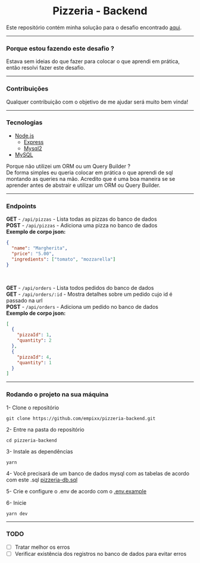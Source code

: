 <h1 align="center">Pizzeria - Backend</h1>

Este repositório contém minha solução para o desafio encontrado [aqui](https://github.com/AmbulnzLLC/fullstack-challenge/tree/master/backend). <br>

---

### Porque estou fazendo este desafio ? <br>

Estava sem ideias do que fazer para colocar o que aprendi em prática, então resolvi fazer este desafio.

---

### Contribuições

Qualquer contribuição com o objetivo de me ajudar será muito bem vinda!

---

### Tecnologias

- [Node.js](https://nodejs.org)
  - [Express](http://expressjs.com)
  - [Mysql2](https://www.npmjs.com/package/mysql2)
- [MySQL](https://www.mysql.com/)

Porque não utilizei um ORM ou um Query Builder ? <br>
De forma simples eu queria colocar em prática o que aprendi de sql montando as queries na mão. Acredito que é uma boa maneira se se aprender antes de abstrair e utilizar um ORM ou Query Builder.

---

### Endpoints

**GET** - `/api/pizzas` - Lista todas as pizzas do banco de dados <br>
**POST** - `/api/pizzas` - Adiciona uma pizza no banco de dados <br>
**Exemplo de corpo json:**

```json
{
  "name": "Margherita",
  "price": "5.00",
  "ingredients": ["tomato", "mozzarella"]
}
```

<br>

**GET** - `/api/orders` - Lista todos pedidos do banco de dados <br>
**GET** - `/api/orders/:id` - Mostra detalhes sobre um pedido cujo id é passado na url <br>
**POST** - `/api/orders` - Adiciona um pedido no banco de dados <br>
**Exemplo de corpo json:**

```json
[
  {
    "pizzaId": 1,
    "quantity": 2
  },
  {
    "pizzaId": 4,
    "quantity": 1
  }
]
```

---

### Rodando o projeto na sua máquina

1- Clone o repositório

```
git clone https://github.com/empixx/pizzeria-backend.git
```

2- Entre na pasta do repositório

```
cd pizzeria-backend
```

3- Instale as dependências

```
yarn
```

4- Você precisará de um banco de dados mysql com as tabelas de acordo com este .sql [pizzeria-db.sql](https://github.com/empixx/pizzeria-backend/blob/main/pizzeria-db.sql)

5- Crie e configure o .env de acordo com o [.env.example](https://github.com/empixx/pizzeria-backend/blob/main/.env.example)

6- Inicie

```
yarn dev
```

---

### TODO

- [ ] Tratar melhor os erros
- [ ] Verificar existência dos registros no banco de dados para evitar erros
